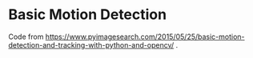 # Basic Motion Detection 

Code from https://www.pyimagesearch.com/2015/05/25/basic-motion-detection-and-tracking-with-python-and-opencv/ .

